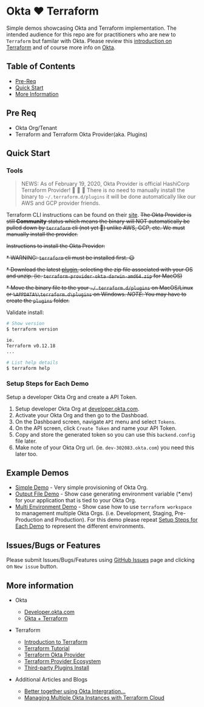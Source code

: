 # Okta :heart: Terraform
Simple demos showcasing Okta and Terraform implementation. The intended audience for this repo are for practitioners who are new to `Terraform` but familar with Okta. Please review this [introduction on Terraform](https://www.terraform.io/intro/index.html) and of course more info on [Okta](https://developer.okta.com/).


## Table of Contents
* [Pre-Req](#pre-req)
* [Quick Start](#quick-start)
* [More Information](#more-information)

## Pre Req

* Okta Org/Tenant
* Terraform and Terraform Okta Provider(aka. Plugins)

## Quick Start

### Tools

> NEWS: As of February 19, 2020, Okta Provider is official HashiCorp Terraform Provider! :tada: :tada: :tada: There is no need to manually install the binary to `~/.terraform.d/plugins` it will be done automatically like our AWS and GCP provider friends.

Terraform CLI instructions can be found on their [site](https://learn.hashicorp.com/terraform/getting-started/install.html). ~~The Okta Provider is still **Community** status which means the binary will NOT automatically be pulled down by `terraform` cli (not yet :crossed_fingers:) unlike AWS, GCP, etc. We must manually install the provider.~~

~~Instructions to install the Okta Provider:~~

~~* WARNING: `terraform` cli must be installed first. :smiley:~~

~~* Download the latest [plugin](https://github.com/articulate/terraform-provider-okta/releases), selecting the zip file associated with your OS and unzip. (ie. `terraform-provider-okta-darwin-amd64.zip` for MacOS)~~

~~* Move the binary file to the your `~/.terraform.d/plugins` on MacOS/Linux or `%APPDATA%\terraform.d\plugins` on Windows. *NOTE*: You may have to create the `plugins` folder.~~

Validate install:

```bash
# Show version
$ terraform version

ie.
Terraform v0.12.18
...

# List help details
$ terraform help
```

### Setup Steps for Each Demo

Setup a developer Okta Org and create a API Token.

1. Setup developer Okta Org at [developer.okta.com](https://developer.okta.com/).
2. Activate your Okta Org and then go to the Dashboad.
3. On the Dashboard screen, navigate `API` menu and select `Tokens`.
4. On the API screen, click `Create Token` and name your API Token.
5. Copy and store the generated token so you can use this `backend.config` file later.
6. Make note of your Okta Org url. (ie. `dev-302083.okta.com`) you need this later too.

## Example Demos

* [Simple Demo](./example_simple/README.md) - Very simple provisioning of Okta Org.
* [Output File Demo](./example_output_file/README.md) - Show case generating environment variable (*.env) for your application that is tied to your Okta Org.
* [Multi Environment Demo](./example_multi_environment_with_workspace/README.md) - Show case how to use `terraform workspace` to management multiple Okta Orgs. (i.e. Development, Staging, Pre-Production and Production). For this demo please repeat [Setup Steps for Each Demo](#setup-steps-for-each-demo) to represent the different environments.

## Issues/Bugs or Features

Please submit Issues/Bugs/Features using [GitHub Issues](https://github.com/noinarisak/okta-terraform-demo/issues) page and clicking on `New issue` button.

## More information

* Okta
  * [Developer.okta.com](https://developer.okta.com)
  * [Okta + Terraform](https://www.okta.com/blog/2019/08/better-together-using-the-okta-integration-with-hashicorp-terraform)

* Terraform
  * [Introduction to Terraform](https://www.terraform.io/intro/index.html)
  * [Terraform Tutorial](https://learn.hashicorp.com/terraform)
  * [Terraform Okta Provider](https://www.terraform.io/docs/providers/okta/index.html)
  * [Terraform Provider Ecosystem](https://www.terraform.io/docs/providers/index.html)
  * [Third-party Plugins Install](https://www.terraform.io/docs/configuration/providers.html#third-party-plugins)

* Additional Articles and Blogs
  * [Better together using Okta Intergration...](https://www.okta.com/blog/2019/08/better-together-using-the-okta-integration-with-hashicorp-terraform/)
  * [Managing Multiple Okta Instances with Terraform Cloud](https://developer.okta.com/blog/2020/02/03/managing-multiple-okta-instances-with-terraform-cloud)
